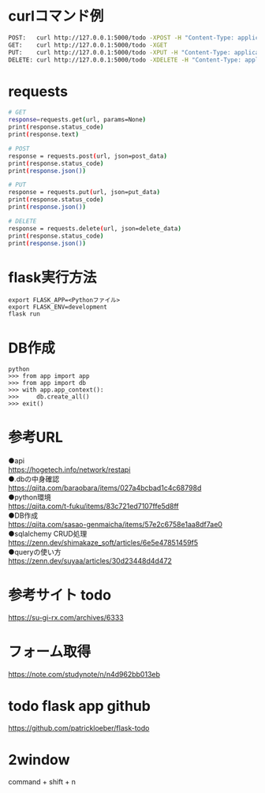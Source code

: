 # curlコマンド例
```sh
POST:   curl http://127.0.0.1:5000/todo -XPOST -H "Content-Type: application/json" -d '{"task":"work","dead_line":"9/12","done":"False"}'
GET:    curl http://127.0.0.1:5000/todo -XGET
PUT:    curl http://127.0.0.1:5000/todo -XPUT -H "Content-Type: application/json" -d ' {"task":"work","done":"True"}'
DELETE: curl http://127.0.0.1:5000/todo -XDELETE -H "Content-Type: application/json" -d ' {"task":"work"}'
```

# requests
```sh
# GET  
response=requests.get(url, params=None)  
print(response.status_code)  
print(response.text)  

# POST    
response = requests.post(url, json=post_data)  
print(response.status_code)  
print(response.json())  

# PUT
response = requests.put(url, json=put_data)
print(response.status_code)
print(response.json())

# DELETE
response = requests.delete(url, json=delete_data)
print(response.status_code)
print(response.json())
```


# flask実行方法
```
export FLASK_APP=<Pythonファイル>
export FLASK_ENV=development
flask run
```

# DB作成
```
python
>>> from app import app
>>> from app import db
>>> with app.app_context():
>>>     db.create_all()
>>> exit()
```

# 参考URL
●api　　　  
  https://hogetech.info/network/restapi  
●.dbの中身確認 　　  
  https://qiita.com/baraobara/items/027a4bcbad1c4c68798d  
●python環境  
  https://qiita.com/t-fuku/items/83c721ed7107ffe5d8ff  
●DB作成  
  https://qiita.com/sasao-genmaicha/items/57e2c6758e1aa8df7ae0  
●sqlalchemy CRUD処理  
  https://zenn.dev/shimakaze_soft/articles/6e5e47851459f5  
●queryの使い方  
  https://zenn.dev/suyaa/articles/30d23448d4d472  


# 参考サイト todo
https://su-gi-rx.com/archives/6333

# フォーム取得
https://note.com/studynote/n/n4d962bb013eb

# todo flask app github
https://github.com/patrickloeber/flask-todo

# 2window
command + shift + n